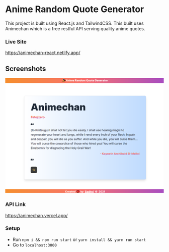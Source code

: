 # Anime Random Quote Generator

This project is built using React.js and TailwindCSS. This built uses Animechan which is a free restful API serving quality anime quotes.

### Live Site
https://animechan-react.netlify.app/

## Screenshots
![Anime Random Quote Generator](animechan.png)

### API Link
https://animechan.vercel.app/

### Setup
- Run `npm i && npm run start` or `yarn install && yarn run start`
- Go to `localhost:3000`

